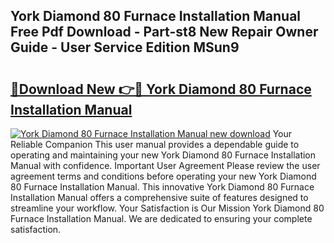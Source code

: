 ## York Diamond 80 Furnace Installation Manual Free Pdf Download - Part-st8 New Repair Owner Guide - User Service Edition MSun9

# <h2><a href="http://bc66040.oget.top/?id=York+Diamond+80+Furnace+Installation+Manual">🔗Download New 👉🔴 York Diamond 80 Furnace Installation Manual</a></h2>

[![York Diamond 80 Furnace Installation Manual new download](https://i.imgur.com/5g1atiW.png)](http://bc66040.oget.top/?id=York+Diamond+80+Furnace+Installation+Manual)
Your Reliable Companion This user manual provides a dependable guide to operating and maintaining your new York Diamond 80 Furnace Installation Manual with confidence. Important User Agreement Please review the user agreement terms and conditions before operating your new York Diamond 80 Furnace Installation Manual. This innovative York Diamond 80 Furnace Installation Manual offers a comprehensive suite of features designed to streamline your workflow. Your Satisfaction is Our Mission York Diamond 80 Furnace Installation Manual. We are dedicated to ensuring your complete satisfaction.
